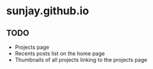 # sunjay.github.io

## TODO

- Projects page
- Recents posts list on the home page
- Thumbnails of all projects linking to the projects page

